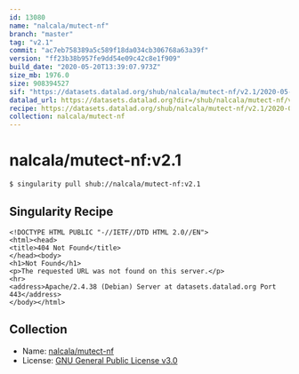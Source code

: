 ```yaml
---
id: 13080
name: "nalcala/mutect-nf"
branch: "master"
tag: "v2.1"
commit: "ac7eb758389a5c589f18da034cb306768a63a39f"
version: "ff23b38b957fe9dd54e09c42c8e1f909"
build_date: "2020-05-20T13:39:07.973Z"
size_mb: 1976.0
size: 908394527
sif: "https://datasets.datalad.org/shub/nalcala/mutect-nf/v2.1/2020-05-20-ac7eb758-ff23b38b/ff23b38b957fe9dd54e09c42c8e1f909.sif"
datalad_url: https://datasets.datalad.org?dir=/shub/nalcala/mutect-nf/v2.1/2020-05-20-ac7eb758-ff23b38b/
recipe: https://datasets.datalad.org/shub/nalcala/mutect-nf/v2.1/2020-05-20-ac7eb758-ff23b38b/Singularity
collection: nalcala/mutect-nf
---
```


# nalcala/mutect-nf:v2.1

```bash
$ singularity pull shub://nalcala/mutect-nf:v2.1
```

## Singularity Recipe

```singularity
<!DOCTYPE HTML PUBLIC "-//IETF//DTD HTML 2.0//EN">
<html><head>
<title>404 Not Found</title>
</head><body>
<h1>Not Found</h1>
<p>The requested URL was not found on this server.</p>
<hr>
<address>Apache/2.4.38 (Debian) Server at datasets.datalad.org Port 443</address>
</body></html>
```

## Collection

 - Name: [nalcala/mutect-nf](https://github.com/nalcala/mutect-nf)
 - License: [GNU General Public License v3.0](https://api.github.com/licenses/gpl-3.0)

